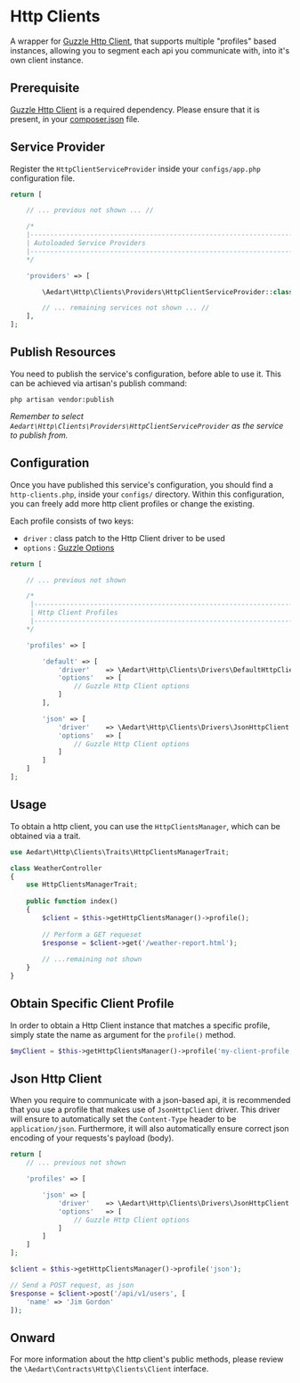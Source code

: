 # Http Clients

A wrapper for [Guzzle Http Client](http://docs.guzzlephp.org/en/stable/index.html), that supports multiple "profiles" based instances, allowing you to segment each api you communicate with, into it's own client instance.

## Prerequisite

[Guzzle Http Client](http://docs.guzzlephp.org/en/stable/index.html) is a required dependency.
Please ensure that it is present, in your [composer.json](https://getcomposer.org) file.

## Service Provider

Register the `HttpClientServiceProvider` inside your `configs/app.php` configuration file.

```php
return [

    // ... previous not shown ... //

    /*
    |--------------------------------------------------------------------------
    | Autoloaded Service Providers
    |--------------------------------------------------------------------------
    */

    'providers' => [

        \Aedart\Http\Clients\Providers\HttpClientServiceProvider::class

        // ... remaining services not shown ... //
    ],
];
```

## Publish Resources

You need to publish the service's configuration, before able to use it.
This can be achieved via artisan's publish command:

```
php artisan vendor:publish 
```

_Remember to select `Aedart\Http\Clients\Providers\HttpClientServiceProvider` as the service to publish from._ 

## Configuration

Once you have published this service's configuration, you should find a `http-clients.php`, inside your `configs/` directory.
Within this configuration, you can freely add more http client profiles or change the existing.

Each profile consists of two keys:

* `driver` : class patch to the Http Client driver to be used
* `options` : [Guzzle Options](http://docs.guzzlephp.org/en/stable/request-options.html)

```php
return [

    // ... previous not shown

    /*
     |--------------------------------------------------------------------------
     | Http Client Profiles
     |--------------------------------------------------------------------------
    */

    'profiles' => [

        'default' => [
            'driver'    => \Aedart\Http\Clients\Drivers\DefaultHttpClient::class,
            'options'   => [
                // Guzzle Http Client options
            ]
        ],

        'json' => [
            'driver'    => \Aedart\Http\Clients\Drivers\JsonHttpClient::class,
            'options'   => [
                // Guzzle Http Client options
            ]
        ]
    ]
];
```

## Usage

To obtain a http client, you can use the `HttpClientsManager`, which can be obtained via a trait.

```php
use Aedart\Http\Clients\Traits\HttpClientsManagerTrait;

class WeatherController
{
    use HttpClientsManagerTrait;
    
    public function index()
    {
        $client = $this->getHttpClientsManager()->profile();
        
        // Perform a GET requeset
        $response = $client->get('/weather-report.html');
        
        // ...remaining not shown
    }
}
```

## Obtain Specific Client Profile

In order to obtain a Http Client instance that matches a specific profile, simply state the name as argument for the `profile()` method. 

```php
$myClient = $this->getHttpClientsManager()->profile('my-client-profile');
```

## Json Http Client

When you require to communicate with a json-based api, it is recommended that you use a profile that makes use of `JsonHttpClient` driver.
This driver will ensure to automatically set the `Content-Type` header to be `application/json`.
Furthermore, it will also automatically ensure correct json encoding of your requests's payload (body). 

```php
return [
    // ... previous not shown

    'profiles' => [

        'json' => [
            'driver'    => \Aedart\Http\Clients\Drivers\JsonHttpClient::class,
            'options'   => [
                // Guzzle Http Client options
            ]
        ]
    ]
];
```

```php
$client = $this->getHttpClientsManager()->profile('json');

// Send a POST request, as json
$response = $client->post('/api/v1/users', [
    'name' => 'Jim Gordon'
]);
```

## Onward

For more information about the http client's public methods, please review the `\Aedart\Contracts\Http\Clients\Client` interface.